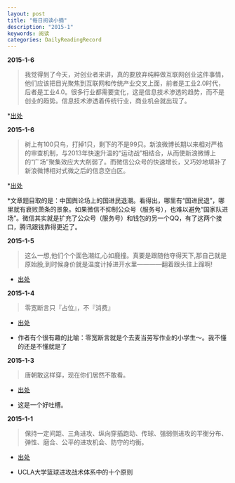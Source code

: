 ```yaml
---
layout: post
title: "每日阅读小摘"
description: "2015-1"
keywords: 阅读
categories: DailyReadingRecord
---
```


**2015-1-6**

>我觉得到了今天，对创业者来讲，真的要放弃纯粹做互联网创业这件事情，他们应该把目光聚焦到互联网和传统产业交叉上面，前者是工业2.0时代，后者是工业4.0。很多行业都需要变化，这是信息技术渗透的趋势，而不是创业的趋势。信息技术渗透着传统行业，商业机会就出现了。

*[出处](http://chuansongme.com/n/1000723)



**2015-1-6**

>树上有100只鸟，打掉1只，剩下的不是99只。新浪微博长期以来相对严格的审查机制，与2013年快速升温的“运动战”相结合，从而使新浪微博上的“广场”聚集效应大大削弱了。而微信公众号的快速增长，又巧妙地填补了新浪微博相对式微之后的信息空白区。

*[出处](http://chuansongme.com/account/bktx2012)

*文章题目取的是：中国舆论场上的国进民退潮。看得出，哪里有“国进民退”，哪里就有衰败萧条的景象。如果微信不抑制公众号（服务号），也难以避免“国家队进场”。微信其实就是扩充了公众号（服务号）和钱包的另一个QQ，有了这两个接口，腾讯跟钱靠得更近了。

**2015-1-5**

>这么一想,他们个个面色潮红,心如鹿撞。真要是跟随他夺得天下,那自己就是原始股,到时候身价就是温度计掉进开水里————翻着跟头往上蹿啊!

* [出处](http://www.amazon.cn/%E8%BD%BB%E6%9D%BE%E5%B9%BD%E9%BB%98%E4%BE%83%E5%94%90%E6%9C%9D-%E6%BD%9C%E9%BE%99%E5%9C%A8%E6%B8%8A-%E8%8D%89%E5%86%9B%E4%B9%A6/dp/B008HKAZFK/ref=sr_1_2?s=books&ie=UTF8&qid=1420458805&sr=1-2&keywords=%E8%BD%BB%E6%9D%BE%E5%B9%BD%E9%BB%98%E4%BE%83%E5%94%90%E6%9C%9D)


**2015-1-4**

>零宽断言只『占位』，不『消费』

* [出处](http://fxck.it/post/50558232873)

* 作者有个很有趣的比喻：零宽断言就是个去麦当劳写作业的小学生～。我不懂的还是不懂就是了

**2015-1-3**

>唐朝敢这样穿，现在你们居然不敢看。

* [出处](http://www.zhihu.com/question/27353887)

* 这是一个好吐槽。




**2015-1-1**

>保持一定间距、三角进攻、纵向穿插跑动、传球、强弱侧进攻的平衡分布、弹性、磨合、公平的进攻机会、防守的均衡。

* [出处](http://www.amazon.cn/%E7%BA%A6%E7%BF%B0%E2%80%A2%E4%BC%8D%E7%99%BB%E7%9A%84UCLA%E5%A4%A7%E5%AD%A6%E8%BF%9B%E6%94%BB%E6%88%98%E6%9C%AF%E4%BD%93%E7%B3%BB-%E4%BC%8D%E7%99%BB/dp/B00116ULS8)

* UCLA大学篮球进攻战术体系中的十个原则

